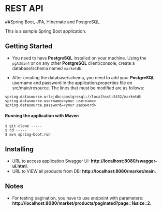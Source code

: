 # REST API 
##Spring Boot, JPA, Hibernate and PostgreSQL

This is a sample Spring Boot application. 
## Getting Started

*	You need to have **PostgreSQL** installed on your machine. Using the `pgAdmin4` or on any other **PostgreSQL** client/console,
     create a database/schema named `marketdb`. 
     

*   After creating the database/schema, you need to add your **PostgreSQL** username and password in the 
    application.properties file on src/main/resource. The lines that must be modified are as follows:
```properties
spring.datasource.url=jdbc:postgresql://localhost:5432/marketdb
spring.datasource.username=<your username>
spring.datasource.password=<your password>
```

#### Running the application with Maven
```shell
$ git clone -----
$ cd -----
$ mvn spring-boot:run
```

## Installing
* 	URL to access application Swagger UI: **http://localhost:8080/swagger-ui.html**.
* 	URL to VIEW all products from DB: **http://localhost:8080/market/main**.
     
## Notes
* 	For testing pagination, you have to use endpoint with parameters: **http://localhost:8080/market/products/paginated?page=1&size=2**.


